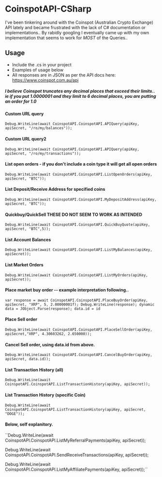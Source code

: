 # CoinspotAPI-CSharp
I've been tinkering around with the Coinspot (Australian Crypto Exchange) API lately and became frustrated with the lack of C# documentation or implementations.. By rabidly googling I eventually came up with my own implementation that seems to work for *MOST* of the Queries..

## Usage 
- Include the .cs in your project
- Examples of usage below
- All responses are in JSON as per the API docs here: https://www.coinspot.com.au/api

##### I believe Coinspot truncates any decimal places that exceed their limits.. ie if you put 1.0000001 and they limit to 6 decimal places, you are putting an order for 1.0

#### Custom URL query
`Debug.WriteLine(await CoinspotAPI.CoinspotAPI.APIQuery(apiKey, apiSecret, "/ro/my/balances"));`

#### Custom URL query2
`Debug.WriteLine(await CoinspotAPI.CoinspotAPI.APIQuery(apiKey, apiSecret, "/ro/my/transactions"));`

#### List open orders - if you don't include a coin type it will get all open orders
`Debug.WriteLine(await CoinspotAPI.CoinspotAPI.ListOpenOrders(apiKey, apiSecret, "BTC"));`

#### List Deposit/Receive Address for specified coins
`Debug.WriteLine(await CoinspotAPI.CoinspotAPI.MyDepositAddress(apiKey, apiSecret, "BTC"));`

#### Quickbuy/QuickSell **THESE DO NOT SEEM TO WORK AS INTENDED**
`Debug.WriteLine(await CoinspotAPI.CoinspotAPI.QuickBuyQuote(apiKey, apiSecret, "BTC",5));`

#### List Account Balances
`Debug.WriteLine(await CoinspotAPI.CoinspotAPI.ListMyBalances(apiKey, apiSecret));`

#### List Market Orders
`Debug.WriteLine(await CoinspotAPI.CoinspotAPI.ListMyOrders(apiKey, apiSecret));`

#### Place market buy order -- example interpretation following..
`var response = await CoinspotAPI.CoinspotAPI.PlaceBuyOrder(apiKey, apiSecret, "XRP", 5, 2.00000001f);
Debug.WriteLine(response);
dynamic data = JObject.Parse(response);
data.id = id`

#### Place Sell order
`Debug.WriteLine(await CoinspotAPI.CoinspotAPI.PlaceSellOrder(apiKey, apiSecret,"XRP", 4.30603262, 2.650000));`

#### Cancel Sell order, using data.id from above.
`Debug.WriteLine(await CoinspotAPI.CoinspotAPI.CancelBuyOrder(apiKey, apiSecret, data.id));`

#### List Transaction History (all)
`Debug.WriteLine(await CoinspotAPI.CoinspotAPI.ListTransactionHistory(apiKey, apiSecret));`

#### List Transaction History (specific Coin)
`Debug.WriteLine(await CoinspotAPI.CoinspotAPI.ListTransactionHistory(apiKey, apiSecret, "DOGE"));`
  
#### Below, self explanitory.
``Debug.WriteLine(await CoinspotAPI.CoinspotAPI.ListMyReferralPayments(apiKey, apiSecret));

  Debug.WriteLine(await CoinspotAPI.CoinspotAPI.SendReceiveTransactions(apiKey, apiSecret));
  
  Debug.WriteLine(await CoinspotAPI.CoinspotAPI.ListMyAffiliatePayments(apiKey, apiSecret));``
